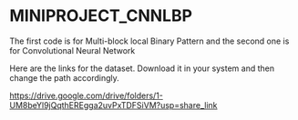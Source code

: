 # MINIPROJECT_CNNLBP

The first code is for Multi-block local Binary Pattern and the second one is for Convolutional Neural Network

Here are the links for the dataset. 
Download it in your system and then change the path accordingly.

https://drive.google.com/drive/folders/1-UM8beYl9jQqthEREgga2uvPxTDFSiVM?usp=share_link
